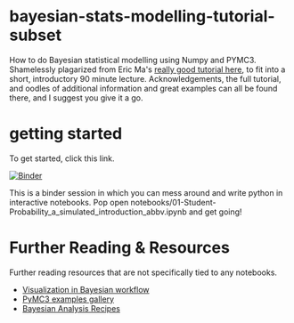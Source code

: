 # bayesian-stats-modelling-tutorial-subset

How to do Bayesian statistical modelling using Numpy and PYMC3. Shamelessly plagarized from Eric Ma's [really good tutorial here](https://github.com/Nick-Fusaro/bayesian-stats-modelling-tutorial/commits?author=ericmjl), to fit into a short, introductory 90 minute lecture. Acknowledgements, the full tutorial, and oodles of additional information and great examples can all be found there, and I suggest you give it a go.

# getting started

To get started, click this link.

[![Binder](https://mybinder.org/badge.svg)](https://mybinder.org/v2/gh/Nick-Fusaro/bayesian-stats-modelling-tutorial/master)

This is a binder session in which you can mess around and write python in interactive notebooks. Pop open notebooks/01-Student-Probability_a_simulated_introduction_abbv.ipynb and get going!

# Further Reading & Resources

Further reading resources that are not specifically tied to any notebooks.

- [Visualization in Bayesian workflow](https://arxiv.org/abs/1709.01449)
- [PyMC3 examples gallery](http://docs.pymc.io/examples.html)
- [Bayesian Analysis Recipes](https://github.com/ericmjl/bayesian-analysis-recipes)
